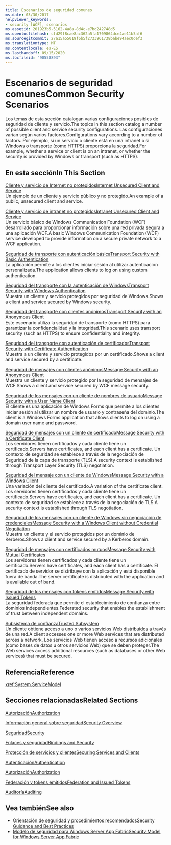 ```yaml
---
title: Escenarios de seguridad comunes
ms.date: 03/30/2017
helpviewer_keywords:
- security [WCF], scenarios
ms.assetid: 201923b5-5162-4a8a-8d4c-e7bd242748d5
ms.openlocfilehash: cfd29f8cae8ac362a5fa1709864dce4ae11b5af6
ms.sourcegitcommit: 27a15a55019f6b5f2733961738babe94aec0def3
ms.translationtype: MT
ms.contentlocale: es-ES
ms.lasthandoff: 09/15/2020
ms.locfileid: "90558893"
---
```

# <a name="common-security-scenarios"></a><span data-ttu-id="d278b-102">Escenarios de seguridad comunes</span><span class="sxs-lookup"><span data-stu-id="d278b-102">Common Security Scenarios</span></span>
<span data-ttu-id="d278b-103">Los temas de esta sección catalogan varias configuraciones posibles de seguridad de cliente y servicio.</span><span class="sxs-lookup"><span data-stu-id="d278b-103">The topics in this section catalog a number of possible client and service security configurations.</span></span> <span data-ttu-id="d278b-104">Las configuraciones varían según varios factores.</span><span class="sxs-lookup"><span data-stu-id="d278b-104">Configurations vary according to a number of factors.</span></span> <span data-ttu-id="d278b-105">Por ejemplo, si un servicio o cliente está en una intranet o si Windows o transporte (como HTTPS) proporciona la seguridad.</span><span class="sxs-lookup"><span data-stu-id="d278b-105">For example, whether a service or client is on an intranet, or whether the security is provided by Windows or transport (such as HTTPS).</span></span>  
  
## <a name="in-this-section"></a><span data-ttu-id="d278b-106">En esta sección</span><span class="sxs-lookup"><span data-stu-id="d278b-106">In This Section</span></span>  
 [<span data-ttu-id="d278b-107">Cliente y servicio de Internet no protegidos</span><span class="sxs-lookup"><span data-stu-id="d278b-107">Internet Unsecured Client and Service</span></span>](internet-unsecured-client-and-service.md)  
 <span data-ttu-id="d278b-108">Un ejemplo de un cliente y servicio público y no protegido.</span><span class="sxs-lookup"><span data-stu-id="d278b-108">An example of a public, unsecured client and service.</span></span>  
  
 [<span data-ttu-id="d278b-109">Cliente y servicio de intranet no protegidos</span><span class="sxs-lookup"><span data-stu-id="d278b-109">Intranet Unsecured Client and Service</span></span>](intranet-unsecured-client-and-service.md)  
 <span data-ttu-id="d278b-110">Un servicio básico de Windows Communication Foundation (WCF) desarrollado para proporcionar información sobre una red privada segura a una aplicación WCF.</span><span class="sxs-lookup"><span data-stu-id="d278b-110">A basic Windows Communication Foundation (WCF) service developed to provide information on a secure private network to a WCF application.</span></span>  
  
 [<span data-ttu-id="d278b-111">Seguridad de transporte con autenticación básica</span><span class="sxs-lookup"><span data-stu-id="d278b-111">Transport Security with Basic Authentication</span></span>](transport-security-with-basic-authentication.md)  
 <span data-ttu-id="d278b-112">La aplicación permite a los clientes iniciar sesión al utilizar autenticación personalizada.</span><span class="sxs-lookup"><span data-stu-id="d278b-112">The application allows clients to log on using custom authentication.</span></span>  
  
 [<span data-ttu-id="d278b-113">Seguridad del transporte con la autenticación de Windows</span><span class="sxs-lookup"><span data-stu-id="d278b-113">Transport Security with Windows Authentication</span></span>](transport-security-with-windows-authentication.md)  
 <span data-ttu-id="d278b-114">Muestra un cliente y servicio protegidos por seguridad de Windows.</span><span class="sxs-lookup"><span data-stu-id="d278b-114">Shows a client and service secured by Windows security.</span></span>  
  
 [<span data-ttu-id="d278b-115">Seguridad del transporte con clientes anónimos</span><span class="sxs-lookup"><span data-stu-id="d278b-115">Transport Security with an Anonymous Client</span></span>](transport-security-with-an-anonymous-client.md)  
 <span data-ttu-id="d278b-116">Este escenario utiliza la seguridad de transporte (como HTTPS) para garantizar la confidencialidad y la integridad.</span><span class="sxs-lookup"><span data-stu-id="d278b-116">This scenario uses transport security (such as HTTPS) to ensure confidentiality and integrity.</span></span>  
  
 [<span data-ttu-id="d278b-117">Seguridad del transporte con autenticación de certificados</span><span class="sxs-lookup"><span data-stu-id="d278b-117">Transport Security with Certificate Authentication</span></span>](transport-security-with-certificate-authentication.md)  
 <span data-ttu-id="d278b-118">Muestra a un cliente y servicio protegidos por un certificado.</span><span class="sxs-lookup"><span data-stu-id="d278b-118">Shows a client and service secured by a certificate.</span></span>  
  
 [<span data-ttu-id="d278b-119">Seguridad de mensajes con clientes anónimos</span><span class="sxs-lookup"><span data-stu-id="d278b-119">Message Security with an Anonymous Client</span></span>](message-security-with-an-anonymous-client.md)  
 <span data-ttu-id="d278b-120">Muestra un cliente y servicio protegido por la seguridad de mensajes de WCF.</span><span class="sxs-lookup"><span data-stu-id="d278b-120">Shows a client and service secured by WCF message security.</span></span>  
  
 [<span data-ttu-id="d278b-121">Seguridad de los mensajes con un cliente de nombres de usuario</span><span class="sxs-lookup"><span data-stu-id="d278b-121">Message Security with a User Name Client</span></span>](message-security-with-a-user-name-client.md)  
 <span data-ttu-id="d278b-122">El cliente es una aplicación de Windows Forms que permite a los clientes iniciar sesión al utilizar un nombre de usuario y contraseña del dominio.</span><span class="sxs-lookup"><span data-stu-id="d278b-122">The client is a Windows Forms application that allows clients to log on using a domain user name and password.</span></span>  
  
 [<span data-ttu-id="d278b-123">Seguridad de mensajes con un cliente de certificado</span><span class="sxs-lookup"><span data-stu-id="d278b-123">Message Security with a Certificate Client</span></span>](message-security-with-a-certificate-client.md)  
 <span data-ttu-id="d278b-124">Los servidores tienen certificados y cada cliente tiene un certificado.</span><span class="sxs-lookup"><span data-stu-id="d278b-124">Servers have certificates, and each client has a certificate.</span></span> <span data-ttu-id="d278b-125">Un contexto de seguridad se establece a través de la negociación de Seguridad de la capa de transporte (TLS).</span><span class="sxs-lookup"><span data-stu-id="d278b-125">A security context is established through Transport Layer Security (TLS) negotiation.</span></span>  
  
 [<span data-ttu-id="d278b-126">Seguridad del mensaje con un cliente de Windows</span><span class="sxs-lookup"><span data-stu-id="d278b-126">Message Security with a Windows Client</span></span>](message-security-with-a-windows-client.md)  
 <span data-ttu-id="d278b-127">Una variación del cliente del certificado.</span><span class="sxs-lookup"><span data-stu-id="d278b-127">A variation of the certificate client.</span></span> <span data-ttu-id="d278b-128">Los servidores tienen certificados y cada cliente tiene un certificado.</span><span class="sxs-lookup"><span data-stu-id="d278b-128">Servers have certificates, and each client has a certificate.</span></span> <span data-ttu-id="d278b-129">Un contexto de seguridad se establece a través de la negociación de TLS.</span><span class="sxs-lookup"><span data-stu-id="d278b-129">A security context is established through TLS negotiation.</span></span>  
  
 [<span data-ttu-id="d278b-130">Seguridad de los mensajes con un cliente de Windows sin negociación de credenciales</span><span class="sxs-lookup"><span data-stu-id="d278b-130">Message Security with a Windows Client without Credential Negotiation</span></span>](message-security-with-a-windows-client-without-credential-negotiation.md)  
 <span data-ttu-id="d278b-131">Muestra un cliente y el servicio protegidos por un dominio de Kerberos.</span><span class="sxs-lookup"><span data-stu-id="d278b-131">Shows a client and service secured by a Kerberos domain.</span></span>  
  
 [<span data-ttu-id="d278b-132">Seguridad de mensajes con certificados mutuos</span><span class="sxs-lookup"><span data-stu-id="d278b-132">Message Security with Mutual Certificates</span></span>](message-security-with-mutual-certificates.md)  
 <span data-ttu-id="d278b-133">Los servidores tienen certificados y cada cliente tiene un certificado.</span><span class="sxs-lookup"><span data-stu-id="d278b-133">Servers have certificates, and each client has a certificate.</span></span> <span data-ttu-id="d278b-134">El certificado de servidor se distribuye con la aplicación y está disponible fuera de banda.</span><span class="sxs-lookup"><span data-stu-id="d278b-134">The server certificate is distributed with the application and is available out of band.</span></span>  
  
 [<span data-ttu-id="d278b-135">Seguridad de los mensajes con tokens emitidos</span><span class="sxs-lookup"><span data-stu-id="d278b-135">Message Security with Issued Tokens</span></span>](message-security-with-issued-tokens.md)  
 <span data-ttu-id="d278b-136">La seguridad federada que permite el establecimiento de confianza entre dominios independientes.</span><span class="sxs-lookup"><span data-stu-id="d278b-136">Federated security that enables the establishment of trust between independent domains.</span></span>  
  
 [<span data-ttu-id="d278b-137">Subsistema de confianza</span><span class="sxs-lookup"><span data-stu-id="d278b-137">Trusted Subsystem</span></span>](trusted-subsystem.md)  
 <span data-ttu-id="d278b-138">Un cliente obtiene acceso a uno o varios servicios Web distribuidos a través de una red.</span><span class="sxs-lookup"><span data-stu-id="d278b-138">A client accesses one or more Web services that are distributed across a network.</span></span> <span data-ttu-id="d278b-139">Los servicios Web tienen acceso a recursos adicionales (como bases de datos u otros servicios Web) que se deben proteger.</span><span class="sxs-lookup"><span data-stu-id="d278b-139">The Web services access additional resources (such as databases or other Web services) that must be secured.</span></span>  
  
## <a name="reference"></a><span data-ttu-id="d278b-140">Referencia</span><span class="sxs-lookup"><span data-stu-id="d278b-140">Reference</span></span>  
 <xref:System.ServiceModel>  
  
## <a name="related-sections"></a><span data-ttu-id="d278b-141">Secciones relacionadas</span><span class="sxs-lookup"><span data-stu-id="d278b-141">Related Sections</span></span>  
 [<span data-ttu-id="d278b-142">Autorización</span><span class="sxs-lookup"><span data-stu-id="d278b-142">Authorization</span></span>](authorization-in-wcf.md)  
  
 [<span data-ttu-id="d278b-143">Información general sobre seguridad</span><span class="sxs-lookup"><span data-stu-id="d278b-143">Security Overview</span></span>](security-overview.md)  
  
 [<span data-ttu-id="d278b-144">Seguridad</span><span class="sxs-lookup"><span data-stu-id="d278b-144">Security</span></span>](security.md)  
  
 [<span data-ttu-id="d278b-145">Enlaces y seguridad</span><span class="sxs-lookup"><span data-stu-id="d278b-145">Bindings and Security</span></span>](bindings-and-security.md)  
  
 [<span data-ttu-id="d278b-146">Protección de servicios y clientes</span><span class="sxs-lookup"><span data-stu-id="d278b-146">Securing Services and Clients</span></span>](securing-services-and-clients.md)  
  
 [<span data-ttu-id="d278b-147">Autenticación</span><span class="sxs-lookup"><span data-stu-id="d278b-147">Authentication</span></span>](authentication-in-wcf.md)  
  
 [<span data-ttu-id="d278b-148">Autorización</span><span class="sxs-lookup"><span data-stu-id="d278b-148">Authorization</span></span>](authorization-in-wcf.md)  
  
 [<span data-ttu-id="d278b-149">Federación y tokens emitidos</span><span class="sxs-lookup"><span data-stu-id="d278b-149">Federation and Issued Tokens</span></span>](federation-and-issued-tokens.md)  
  
 [<span data-ttu-id="d278b-150">Auditoría</span><span class="sxs-lookup"><span data-stu-id="d278b-150">Auditing</span></span>](auditing-security-events.md)  
  
## <a name="see-also"></a><span data-ttu-id="d278b-151">Vea también</span><span class="sxs-lookup"><span data-stu-id="d278b-151">See also</span></span>

- [<span data-ttu-id="d278b-152">Orientación de seguridad y procedimientos recomendados</span><span class="sxs-lookup"><span data-stu-id="d278b-152">Security Guidance and Best Practices</span></span>](security-guidance-and-best-practices.md)
- <span data-ttu-id="d278b-153">[Modelo de seguridad para Windows Server App Fabric](/previous-versions/appfabric/ee677202(v=azure.10))</span><span class="sxs-lookup"><span data-stu-id="d278b-153">[Security Model for Windows Server App Fabric](/previous-versions/appfabric/ee677202(v=azure.10))</span></span>
